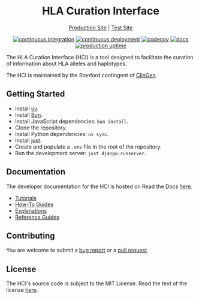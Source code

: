 <div align=center>
<h1>HLA Curation Interface</h1>

[Production Site](https://hci.clinicalgenome.org/) |
[Test Site](https://hci-test.clinicalgenome.org/)

[![continuous integration](https://github.com/ClinGen/hla-curation-interface/actions/workflows/ci.yml/badge.svg)](https://github.com/ClinGen/hla-curation-interface/actions/workflows/ci.yml)
[![continuous deployment](https://github.com/ClinGen/hla-curation-interface/actions/workflows/cd.yml/badge.svg)](https://github.com/ClinGen/hla-curation-interface/actions/workflows/cd.yml)
[![codecov](https://codecov.io/gh/ClinGen/hla-curation-interface/graph/badge.svg?token=23NGX9GT02)](https://codecov.io/gh/ClinGen/hla-curation-interface)
[![docs](https://readthedocs.org/projects/hla-curation-interface/badge/?version=latest)](https://hla-curation-interface.readthedocs.io/latest/index.html)
[![production uptime](https://img.shields.io/uptimerobot/status/m800642420-9a8efef310bf567dfbec33a0)](https://stats.uptimerobot.com/fcfUfhnSRA)
</div>

The HLA Curation Interface (HCI) is a tool designed to facilitate the curation of
information about HLA alleles and haplotypes.

The HCI is maintained by the Stanford contingent of
[ClinGen](https://clinicalgenome.org).

## Getting Started

- Install [uv](https://github.com/astral-sh/uv).
- Install [Bun](https://bun.sh).
- Install JavaScript dependencies: `bun install`.
- Clone the repository.
- Install Python dependencies: `uv sync`.
- Install [just](https://github.com/casey/just).
- Create and populate a `.env` file in the root of the repository.
- Run the development server: `just django-runserver`.

## Documentation

The developer documentation for the HCI is hosted on Read the Docs
[here](https://hla-curation-interface.readthedocs.io/latest/index.html).

- [Tutorials](https://hla-curation-interface.readthedocs.io/latest/tutorials.html)
- [How-To Guides](https://hla-curation-interface.readthedocs.io/latest/how-to-guides.html)
- [Explanations](https://hla-curation-interface.readthedocs.io/latest/explanations.html)
- [Reference Guides](https://hla-curation-interface.readthedocs.io/latest/reference-guides.html)

## Contributing

You are welcome to submit a
[bug report](https://github.com/clingen/hla-curation-interface/issues/new)
or a [pull request](https://github.com/ClinGen/hla-curation-interface/compare).

## License

The HCI's source code is subject to the MIT License. Read the text of the license
[here](./LICENSE.md).
